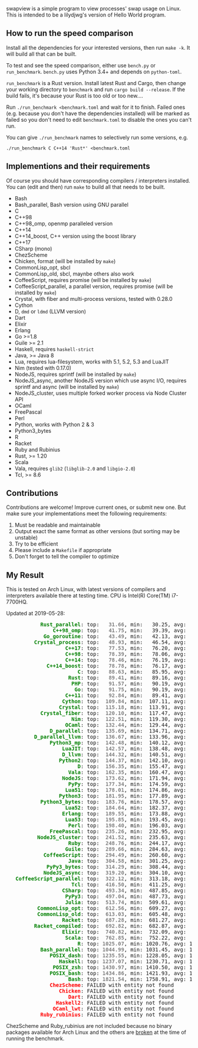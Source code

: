 swapview is a simple program to view processes' swap usage on Linux. This is intended to be a lilydjwg's version of Hello World program.

How to run the speed comparison
----

Install all the dependencies for your interested versions, then run `make -k`. It will build all that can be built.

To test and see the speed comparison, either use `bench.py` or `run_benchmark`. `bench.py` uses Python 3.4+ and depends on `python-toml`.

`run_benchmark` is a Rust version. Install latest Rust and Cargo, then change your working directory to `benchmark` and run `cargo build --release`. If the build fails, it's because your Rust is too old or too new....

Run `./run_benchmark <benchmark.toml` and wait for it to finish. Failed ones (e.g. because you don't have the dependencies installed) will be marked as failed so you don't need to edit `benchmark.toml` to disable the ones you can't run.

You can give `./run_benchmark` names to selectively run some versions, e.g.

    ./run_benchmark C C++14 'Rust*' <benchmark.toml

Implementions and their requirements
----

Of course you should have corresponding compilers / interpreters installed.
You can (edit and then) run `make` to build all that needs to be built.

* Bash
* Bash_parallel, Bash version using GNU parallel
* C
* C++98
* C++98_omp, openmp paralleled version
* C++14
* C++14_boost, C++ version using the boost library
* C++17
* CSharp (mono)
* ChezScheme
* Chicken, format (will be installed by `make`)
* CommonLisp_opt, sbcl
* CommonLisp_old, sbcl, maynbe others also work
* CoffeeScript, requires promise (will be installed by `make`)
* CoffeeScript_parallel, a parallel version, requires promise (will be installed by `make`)
* Crystal, with fiber and multi-process versions, tested with 0.28.0
* Cython
* D, `dmd` or `ldmd` (LLVM version)
* Dart
* Elixir
* Erlang
* Go >=1.8
* Guile >= 2.1
* Haskell, requires `haskell-strict`
* Java, >= Java 8
* Lua, requires lua-filesystem, works with 5.1, 5.2, 5.3 and LuaJIT
* Nim (tested with 0.17.0)
* NodeJS, requires sprintf (will be installed by `make`)
* NodeJS_async, another NodeJS version which use async I/O, requires sprintf and async (will be installed by `make`)
* NodeJS_cluster, uses multiple forked worker process via Node Cluster API
* OCaml
* FreePascal
* Perl
* Python, works with Python 2 & 3
* Python3_bytes
* R
* Racket
* Ruby and Rubinius
* Rust, >= 1.20
* Scala
* Vala, requires `glib2` (`libglib-2.0` and `libgio-2.0`)
* Tcl, >= 8.6

Contributions
----

Contributions are welcome! Improve current ones, or submit new one. But make
sure your implementations meet the following requirements:

1. Must be readable and maintainable
2. Output exact the same format as other versions (but sorting may be
   unstable)
3. Try to be efficient
4. Please include a `Makefile` if appropriate
5. Don't forget to tell the compiler to optimize

My Result
----

This is tested on Arch Linux, with latest versions of compilers and interpreters available there at testing time. CPU is Intel(R) Core(TM) i7-7700HQ.

Updated at 2019-05-28:

<pre>
<span style="font-weight:bold;color:green;">           Rust_parallel</span>: top: <span style="font-weight:bold;color:gray;">  31.66</span>, min:   30.25, avg:   34.20, max:   39.98, mdev:    2.93, cnt:  20
<span style="font-weight:bold;color:green;">               C++98_omp</span>: top: <span style="font-weight:bold;color:gray;">  41.75</span>, min:   39.39, avg:   44.87, max:   52.22, mdev:    3.67, cnt:  20
<span style="font-weight:bold;color:green;">            Go_goroutine</span>: top: <span style="font-weight:bold;color:gray;">  43.49</span>, min:   42.13, avg:   45.84, max:   58.78, mdev:    3.81, cnt:  20
<span style="font-weight:bold;color:green;">         Crystal_process</span>: top: <span style="font-weight:bold;color:gray;">  48.93</span>, min:   46.54, avg:   50.96, max:   61.33, mdev:    3.27, cnt:  20
<span style="font-weight:bold;color:green;">                   C++17</span>: top: <span style="font-weight:bold;color:gray;">  77.53</span>, min:   76.20, avg:   78.89, max:   82.55, mdev:    1.62, cnt:  20
<span style="font-weight:bold;color:green;">                   C++98</span>: top: <span style="font-weight:bold;color:gray;">  78.39</span>, min:   78.06, avg:   79.03, max:   81.92, mdev:    0.87, cnt:  20
<span style="font-weight:bold;color:green;">                   C++14</span>: top: <span style="font-weight:bold;color:gray;">  78.46</span>, min:   76.19, avg:   80.56, max:   95.23, mdev:    3.90, cnt:  20
<span style="font-weight:bold;color:green;">             C++14_boost</span>: top: <span style="font-weight:bold;color:gray;">  78.78</span>, min:   76.17, avg:   80.00, max:   85.82, mdev:    1.91, cnt:  20
<span style="font-weight:bold;color:green;">                       C</span>: top: <span style="font-weight:bold;color:gray;">  88.63</span>, min:   85.95, avg:   90.86, max:  106.44, mdev:    4.04, cnt:  20
<span style="font-weight:bold;color:green;">                    Rust</span>: top: <span style="font-weight:bold;color:gray;">  89.41</span>, min:   89.16, avg:   90.22, max:   92.38, mdev:    1.02, cnt:  20
<span style="font-weight:bold;color:green;">                     PHP</span>: top: <span style="font-weight:bold;color:gray;">  91.57</span>, min:   90.19, avg:   93.31, max:   99.70, mdev:    2.49, cnt:  20
<span style="font-weight:bold;color:green;">                      Go</span>: top: <span style="font-weight:bold;color:gray;">  91.75</span>, min:   90.19, avg:   93.72, max:  106.00, mdev:    3.44, cnt:  20
<span style="font-weight:bold;color:green;">                   C++11</span>: top: <span style="font-weight:bold;color:gray;">  92.84</span>, min:   89.41, avg:   94.52, max:  104.65, mdev:    2.85, cnt:  20
<span style="font-weight:bold;color:green;">                  Cython</span>: top: <span style="font-weight:bold;color:gray;"> 109.84</span>, min:  107.11, avg:  111.28, max:  117.36, mdev:    2.16, cnt:  20
<span style="font-weight:bold;color:green;">                 Crystal</span>: top: <span style="font-weight:bold;color:gray;"> 115.18</span>, min:  113.91, avg:  116.68, max:  121.05, mdev:    1.81, cnt:  20
<span style="font-weight:bold;color:green;">           Crystal_fiber</span>: top: <span style="font-weight:bold;color:gray;"> 120.10</span>, min:  117.47, avg:  122.22, max:  128.93, mdev:    2.88, cnt:  20
<span style="font-weight:bold;color:green;">                     Nim</span>: top: <span style="font-weight:bold;color:gray;"> 122.51</span>, min:  119.30, avg:  123.52, max:  125.16, mdev:    1.45, cnt:  20
<span style="font-weight:bold;color:green;">                   OCaml</span>: top: <span style="font-weight:bold;color:gray;"> 132.44</span>, min:  129.44, avg:  135.86, max:  141.06, mdev:    3.89, cnt:  20
<span style="font-weight:bold;color:green;">              D_parallel</span>: top: <span style="font-weight:bold;color:gray;"> 135.69</span>, min:  134.71, avg:  138.15, max:  146.49, mdev:    3.25, cnt:  20
<span style="font-weight:bold;color:green;">         D_parallel_llvm</span>: top: <span style="font-weight:bold;color:gray;"> 136.67</span>, min:  133.96, avg:  138.74, max:  143.62, mdev:    2.40, cnt:  20
<span style="font-weight:bold;color:green;">              Python3_mp</span>: top: <span style="font-weight:bold;color:gray;"> 142.48</span>, min:  140.12, avg:  145.28, max:  154.64, mdev:    3.55, cnt:  20
<span style="font-weight:bold;color:green;">                  LuaJIT</span>: top: <span style="font-weight:bold;color:gray;"> 142.57</span>, min:  138.48, avg:  145.08, max:  150.07, mdev:    3.05, cnt:  20
<span style="font-weight:bold;color:green;">                  D_llvm</span>: top: <span style="font-weight:bold;color:gray;"> 144.32</span>, min:  140.51, avg:  146.66, max:  152.88, mdev:    2.95, cnt:  20
<span style="font-weight:bold;color:green;">                 Python2</span>: top: <span style="font-weight:bold;color:gray;"> 144.37</span>, min:  142.10, avg:  147.11, max:  153.80, mdev:    3.30, cnt:  20
<span style="font-weight:bold;color:green;">                       D</span>: top: <span style="font-weight:bold;color:gray;"> 156.35</span>, min:  155.47, avg:  157.50, max:  161.66, mdev:    1.52, cnt:  20
<span style="font-weight:bold;color:green;">                    Vala</span>: top: <span style="font-weight:bold;color:gray;"> 162.35</span>, min:  160.47, avg:  166.09, max:  183.56, mdev:    5.25, cnt:  20
<span style="font-weight:bold;color:green;">                  NodeJS</span>: top: <span style="font-weight:bold;color:gray;"> 173.62</span>, min:  171.94, avg:  176.15, max:  185.79, mdev:    3.55, cnt:  20
<span style="font-weight:bold;color:green;">                    PyPy</span>: top: <span style="font-weight:bold;color:gray;"> 177.34</span>, min:  174.59, avg:  181.06, max:  192.67, mdev:    4.71, cnt:  20
<span style="font-weight:bold;color:green;">                   Lua51</span>: top: <span style="font-weight:bold;color:gray;"> 178.01</span>, min:  174.86, avg:  180.70, max:  187.21, mdev:    3.27, cnt:  20
<span style="font-weight:bold;color:green;">                 Python3</span>: top: <span style="font-weight:bold;color:gray;"> 181.95</span>, min:  177.89, avg:  185.85, max:  202.93, mdev:    5.38, cnt:  20
<span style="font-weight:bold;color:green;">           Python3_bytes</span>: top: <span style="font-weight:bold;color:gray;"> 183.76</span>, min:  178.57, avg:  187.50, max:  198.51, mdev:    4.76, cnt:  20
<span style="font-weight:bold;color:green;">                   Lua52</span>: top: <span style="font-weight:bold;color:gray;"> 184.64</span>, min:  182.37, avg:  188.47, max:  198.35, mdev:    4.40, cnt:  20
<span style="font-weight:bold;color:green;">                  Erlang</span>: top: <span style="font-weight:bold;color:gray;"> 189.55</span>, min:  173.88, avg:  214.64, max:  265.47, mdev:   29.23, cnt:  20
<span style="font-weight:bold;color:green;">                   Lua53</span>: top: <span style="font-weight:bold;color:gray;"> 195.85</span>, min:  193.45, avg:  199.02, max:  214.06, mdev:    4.45, cnt:  20
<span style="font-weight:bold;color:green;">                    Perl</span>: top: <span style="font-weight:bold;color:gray;"> 198.40</span>, min:  196.03, avg:  202.55, max:  223.36, mdev:    5.94, cnt:  20
<span style="font-weight:bold;color:green;">              FreePascal</span>: top: <span style="font-weight:bold;color:gray;"> 235.26</span>, min:  232.95, avg:  237.63, max:  246.81, mdev:    3.13, cnt:  20
<span style="font-weight:bold;color:green;">          NodeJS_cluster</span>: top: <span style="font-weight:bold;color:gray;"> 241.52</span>, min:  235.63, avg:  246.54, max:  256.75, mdev:    6.25, cnt:  20
<span style="font-weight:bold;color:green;">                    Ruby</span>: top: <span style="font-weight:bold;color:gray;"> 248.76</span>, min:  244.17, avg:  252.83, max:  265.90, mdev:    5.09, cnt:  20
<span style="font-weight:bold;color:green;">                   Guile</span>: top: <span style="font-weight:bold;color:gray;"> 289.66</span>, min:  284.63, avg:  295.38, max:  314.62, mdev:    7.27, cnt:  20
<span style="font-weight:bold;color:green;">            CoffeeScript</span>: top: <span style="font-weight:bold;color:gray;"> 294.49</span>, min:  260.60, avg:  307.95, max:  339.71, mdev:   18.64, cnt:  20
<span style="font-weight:bold;color:green;">                    Java</span>: top: <span style="font-weight:bold;color:gray;"> 304.58</span>, min:  301.25, avg:  309.49, max:  335.23, mdev:    7.17, cnt:  20
<span style="font-weight:bold;color:green;">             PyPy3_bytes</span>: top: <span style="font-weight:bold;color:gray;"> 314.29</span>, min:  308.44, avg:  317.11, max:  328.49, mdev:    4.42, cnt:  20
<span style="font-weight:bold;color:green;">            NodeJS_async</span>: top: <span style="font-weight:bold;color:gray;"> 319.20</span>, min:  304.10, avg:  330.01, max:  365.63, mdev:   14.50, cnt:  20
<span style="font-weight:bold;color:green;">   CoffeeScript_parallel</span>: top: <span style="font-weight:bold;color:gray;"> 322.12</span>, min:  313.18, avg:  332.55, max:  353.75, mdev:   12.65, cnt:  20
<span style="font-weight:bold;color:green;">                     Tcl</span>: top: <span style="font-weight:bold;color:gray;"> 416.50</span>, min:  411.25, avg:  420.01, max:  430.85, mdev:    4.61, cnt:  20
<span style="font-weight:bold;color:green;">                  CSharp</span>: top: <span style="font-weight:bold;color:gray;"> 493.34</span>, min:  487.85, avg:  497.50, max:  504.82, mdev:    5.05, cnt:  20
<span style="font-weight:bold;color:green;">                   PyPy3</span>: top: <span style="font-weight:bold;color:gray;"> 497.04</span>, min:  487.73, avg:  502.10, max:  524.44, mdev:    7.98, cnt:  20
<span style="font-weight:bold;color:green;">                   Julia</span>: top: <span style="font-weight:bold;color:gray;"> 513.74</span>, min:  509.61, avg:  519.10, max:  549.11, mdev:    8.53, cnt:  20
<span style="font-weight:bold;color:green;">          CommonLisp_opt</span>: top: <span style="font-weight:bold;color:gray;"> 612.56</span>, min:  609.27, avg:  617.61, max:  628.88, mdev:    5.84, cnt:  20
<span style="font-weight:bold;color:green;">          CommonLisp_old</span>: top: <span style="font-weight:bold;color:gray;"> 613.03</span>, min:  605.48, avg:  620.37, max:  638.00, mdev:    9.03, cnt:  20
<span style="font-weight:bold;color:green;">                  Racket</span>: top: <span style="font-weight:bold;color:gray;"> 687.28</span>, min:  681.27, avg:  697.35, max:  731.37, mdev:   13.68, cnt:  20
<span style="font-weight:bold;color:green;">         Racket_compiled</span>: top: <span style="font-weight:bold;color:gray;"> 692.82</span>, min:  682.87, avg:  700.38, max:  712.80, mdev:    8.98, cnt:  20
<span style="font-weight:bold;color:green;">                  Elixir</span>: top: <span style="font-weight:bold;color:gray;"> 740.82</span>, min:  732.09, avg:  748.43, max:  766.95, mdev:    9.57, cnt:  20
<span style="font-weight:bold;color:green;">                   Scala</span>: top: <span style="font-weight:bold;color:gray;"> 762.85</span>, min:  752.22, avg:  774.40, max:  804.77, mdev:   14.08, cnt:  20
<span style="font-weight:bold;color:green;">                       R</span>: top: <span style="font-weight:bold;color:gray;">1025.07</span>, min: 1020.76, avg: 1032.81, max: 1066.16, mdev: 4186.23, cnt:  20
<span style="font-weight:bold;color:green;">           Bash_parallel</span>: top: <span style="font-weight:bold;color:gray;">1044.99</span>, min: 1031.45, avg: 1057.94, max: 1084.40, mdev: 4186.24, cnt:  20
<span style="font-weight:bold;color:green;">              POSIX_dash</span>: top: <span style="font-weight:bold;color:gray;">1235.55</span>, min: 1228.05, avg: 1257.52, max: 1357.65, mdev: 4186.37, cnt:  20
<span style="font-weight:bold;color:green;">                 Haskell</span>: top: <span style="font-weight:bold;color:gray;">1237.07</span>, min: 1230.71, avg: 1249.83, max: 1283.97, mdev: 4186.25, cnt:  20
<span style="font-weight:bold;color:green;">               POSIX_zsh</span>: top: <span style="font-weight:bold;color:gray;">1430.97</span>, min: 1410.50, avg: 1475.44, max: 1782.56, mdev: 4075.51, cnt:  20
<span style="font-weight:bold;color:green;">              POSIX_bash</span>: top: <span style="font-weight:bold;color:gray;">1434.86</span>, min: 1421.93, avg: 1451.54, max: 1513.64, mdev: 4074.64, cnt:  20
<span style="font-weight:bold;color:green;">                    Bash</span>: top: <span style="font-weight:bold;color:gray;">1821.54</span>, min: 1758.91, avg: 1900.82, max: 2326.75, mdev: 3873.64, cnt:  16
<span style="font-weight:bold;color:red;">              ChezScheme</span>: FAILED with entity not found
<span style="font-weight:bold;color:red;">                 Chicken</span>: FAILED with entity not found
<span style="font-weight:bold;color:red;">                    Dart</span>: FAILED with entity not found
<span style="font-weight:bold;color:red;">                Haskell2</span>: FAILED with entity not found
<span style="font-weight:bold;color:red;">               OCaml_lwt</span>: FAILED with entity not found
<span style="font-weight:bold;color:red;">           Ruby_rubinius</span>: FAILED with entity not found
</pre>

ChezScheme and Ruby_rubinius are not included because no binary packages available for Arch Linux and the others are [broken](https://github.com/lilydjwg/swapview/tree/master/broken) at the time of running the benchmark.
